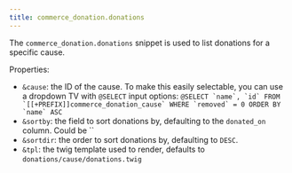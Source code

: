 ```yaml
---
title: commerce_donation.donations
---
```


The `commerce_donation.donations` snippet is used to list donations for a specific cause.

Properties:

- `&cause`: the ID of the cause. To make this easily selectable, you can use a dropdown TV with `@SELECT` input options: ``@SELECT `name`, `id` FROM `[[+PREFIX]]commerce_donation_cause` WHERE `removed` = 0 ORDER BY `name` ASC``
- `&sortby`: the field to sort donations by, defaulting to the `donated_on` column. Could be ``
- `&sortdir`: the order to sort donations by, defaulting to `DESC`.
- `&tpl`: the twig template used to render, defaults to `donations/cause/donations.twig`
